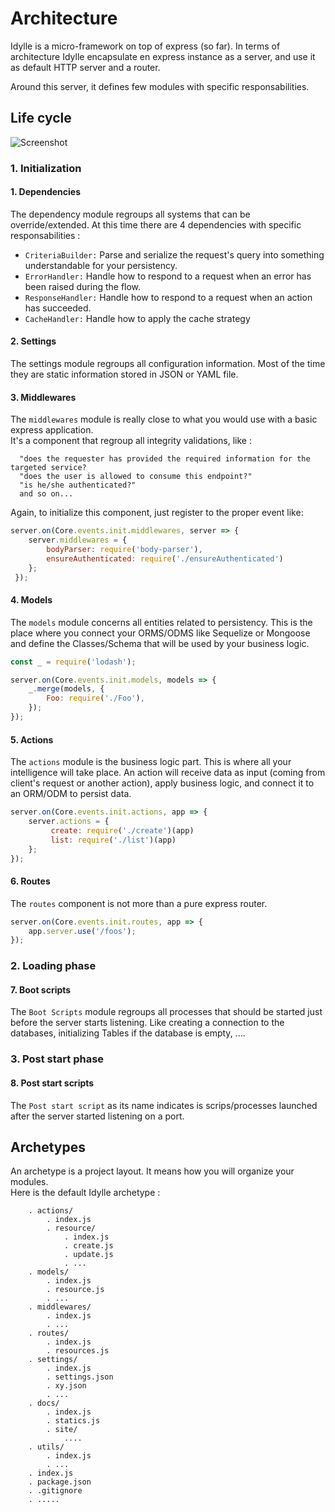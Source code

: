 # Architecture
Idylle is a micro-framework on top of express (so far).
In terms of architecture Idylle encapsulate en express instance as a server, and use it as default HTTP server and a router.

Around this server, it defines few modules with specific responsabilities.

## Life cycle
![Screenshot](https://github.com/julien-sarazin/Idylle/raw/gh-pages/images/architecture-life-cycle.png)

### 1. Initialization
#### 1. Dependencies
The dependency module regroups all systems that can be override/extended.
At this time there are 4 dependencies with specific responsabilities :

  - `CriteriaBuilder:` Parse and serialize the request's query into something understandable for your persistency.
  - `ErrorHandler:` Handle how to respond to a request when an error has been raised during the flow.
  - `ResponseHandler:` Handle how to respond to a request when an action has succeeded.
  - `CacheHandler:` Handle how to apply the cache strategy  

#### 2. Settings
The settings module regroups all configuration information.
Most of the time they are static information stored in JSON or YAML file.


#### 3. Middlewares
The `middlewares` module is really close to what you would use with a basic express application.  
It's a component that regroup all integrity validations, like :

```
  "does the requester has provided the required information for the targeted service?
  "does the user is allowed to consume this endpoint?"
  "is he/she authenticated?"
  and so on...
```

 Again, to initialize this component, just register to the proper event like:  
```javascript
server.on(Core.events.init.middlewares, server => {
    server.middlewares = {
        bodyParser: require('body-parser'),
        ensureAuthenticated: require('./ensureAuthenticated')
    };
 });
```

#### 4. Models
The `models` module concerns all entities related to persistency. This is the place where you connect your ORMS/ODMS like Sequelize or Mongoose and define the Classes/Schema that will be used by your business logic.

```javascript
const _ = require('lodash');

server.on(Core.events.init.models, models => {
    _.merge(models, {
        Foo: require('./Foo'),
    });
});
```

#### 5. Actions
The `actions` module is the business logic part. This is where all your intelligence will take place.
An action will receive data as input (coming from client's request or another action), apply business logic, and connect it to an ORM/ODM to persist data.

```javascript
server.on(Core.events.init.actions, app => {
    server.actions = {
         create: require('./create')(app)
         list: require('./list')(app)
    };
});
```

#### 6. Routes
The `routes` component is not more than a pure express router.

```javascript
server.on(Core.events.init.routes, app => {
    app.server.use('/foos');
});
```

### 2. Loading phase
#### 7. Boot scripts
The `Boot Scripts` module regroups all processes that should be started just before
the server starts listening. Like creating a connection to the databases, initializing Tables if the database is empty, ....

### 3. Post start phase
#### 8. Post start scripts
The `Post start script` as its name indicates is scrips/processes launched after the server started listening on a port.



## Archetypes
An archetype is a project layout. It means how you will organize your modules.  
Here is the default Idylle archetype :
```
    . actions/    
        . index.js
        . resource/
            . index.js
            . create.js
            . update.js
            . ...
    . models/
        . index.js
        . resource.js
        . ...
    . middlewares/
        . index.js
        . ...
    . routes/
        . index.js
        . resources.js
    . settings/
        . index.js
        . settings.json
        . xy.json
        . ...
    . docs/
        . index.js
        . statics.js
        . site/
            ....
    . utils/
        . index.js
        . ...
    . index.js
    . package.json
    . .gitignore
    . .....
```
